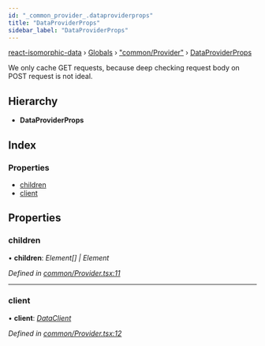 ```yaml
---
id: "_common_provider_.dataproviderprops"
title: "DataProviderProps"
sidebar_label: "DataProviderProps"
---
```


[react-isomorphic-data](../index.md) › [Globals](../globals.md) › ["common/Provider"](../modules/_common_provider_.md) › [DataProviderProps](_common_provider_.dataproviderprops.md)

We only cache GET requests, because deep checking request body on POST request is not ideal.

## Hierarchy

* **DataProviderProps**

## Index

### Properties

* [children](_common_provider_.dataproviderprops.md#children)
* [client](_common_provider_.dataproviderprops.md#client)

## Properties

###  children

• **children**: *Element[] | Element*

*Defined in [common/Provider.tsx:11](https://github.com/jackyef/react-isomorphic-data/blob/6412682/packages/react-isomorphic-data/src/common/Provider.tsx#L11)*

___

###  client

• **client**: *[DataClient](_common_types_.dataclient.md)*

*Defined in [common/Provider.tsx:12](https://github.com/jackyef/react-isomorphic-data/blob/6412682/packages/react-isomorphic-data/src/common/Provider.tsx#L12)*
